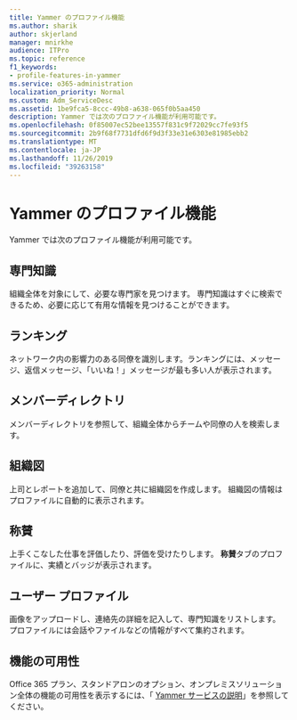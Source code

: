 ```yaml
---
title: Yammer のプロファイル機能
ms.author: sharik
author: skjerland
manager: mnirkhe
audience: ITPro
ms.topic: reference
f1_keywords:
- profile-features-in-yammer
ms.service: o365-administration
localization_priority: Normal
ms.custom: Adm_ServiceDesc
ms.assetid: 1be9fca5-8ccc-49b8-a638-065f0b5aa450
description: Yammer では次のプロファイル機能が利用可能です。
ms.openlocfilehash: 0f85007ec52bee13557f831c9f72029cc7fe93f5
ms.sourcegitcommit: 2b9f68f7731dfd6f9d3f33e31e6303e81985ebb2
ms.translationtype: MT
ms.contentlocale: ja-JP
ms.lasthandoff: 11/26/2019
ms.locfileid: "39263158"
---
```

# <a name="profile-features-in-yammer"></a>Yammer のプロファイル機能

Yammer では次のプロファイル機能が利用可能です。
 
## <a name="expertise"></a>専門知識

組織全体を対象にして、必要な専門家を見つけます。 専門知識はすぐに検索できるため、必要に応じて有用な情報を見つけることができます。

## <a name="leaderboards"></a>ランキング

ネットワーク内の影響力のある同僚を識別します。ランキングには、メッセージ、返信メッセージ、「いいね！」メッセージが最も多い人が表示されます。

## <a name="member-directory"></a>メンバーディレクトリ

メンバーディレクトリを参照して、組織全体からチームや同僚の人を検索します。
  
## <a name="org-chart"></a>組織図

上司とレポートを追加して、同僚と共に組織図を作成します。 組織図の情報はプロファイルに自動的に表示されます。
  
## <a name="praise"></a>称賛

上手くこなした仕事を評価したり、評価を受けたりします。 **称賛**タブのプロファイルに、実績とバッジが表示されます。
 
## <a name="user-profiles"></a>ユーザー プロファイル

画像をアップロードし、連絡先の詳細を記入して、専門知識をリストします。 プロファイルには会話やファイルなどの情報がすべて集約されます。
  
## <a name="feature-availability"></a>機能の可用性

Office 365 プラン、スタンドアロンのオプション、オンプレミスソリューション全体の機能の可用性を表示するには、「 [Yammer サービスの説明](yammer-service-description.md)」を参照してください。
  

